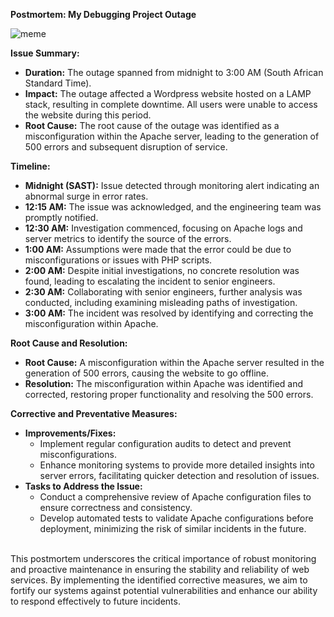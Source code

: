 **Postmortem: My Debugging Project Outage**

![meme](meme.jpg)


**Issue Summary:**
- **Duration:** The outage spanned from midnight to 3:00 AM (South African Standard Time).
- **Impact:** The outage affected a Wordpress website hosted on a LAMP stack, resulting in complete downtime. All users were unable to access the website during this period.
- **Root Cause:** The root cause of the outage was identified as a misconfiguration within the Apache server, leading to the generation of 500 errors and subsequent disruption of service.

**Timeline:**
- **Midnight (SAST):** Issue detected through monitoring alert indicating an abnormal surge in error rates.
- **12:15 AM:** The issue was acknowledged, and the engineering team was promptly notified.
- **12:30 AM:** Investigation commenced, focusing on Apache logs and server metrics to identify the source of the errors.
- **1:00 AM:** Assumptions were made that the error could be due to misconfigurations or issues with PHP scripts.
- **2:00 AM:** Despite initial investigations, no concrete resolution was found, leading to escalating the incident to senior engineers.
- **2:30 AM:** Collaborating with senior engineers, further analysis was conducted, including examining misleading paths of investigation.
- **3:00 AM:** The incident was resolved by identifying and correcting the misconfiguration within Apache.

**Root Cause and Resolution:**
- **Root Cause:** A misconfiguration within the Apache server resulted in the generation of 500 errors, causing the website to go offline.
- **Resolution:** The misconfiguration within Apache was identified and corrected, restoring proper functionality and resolving the 500 errors.

**Corrective and Preventative Measures:**
- **Improvements/Fixes:**
  - Implement regular configuration audits to detect and prevent misconfigurations.
  - Enhance monitoring systems to provide more detailed insights into server errors, facilitating quicker detection and resolution of issues.
- **Tasks to Address the Issue:**
  - Conduct a comprehensive review of Apache configuration files to ensure correctness and consistency.
  - Develop automated tests to validate Apache configurations before deployment, minimizing the risk of similar incidents in the future.
<br>
This postmortem underscores the critical importance of robust monitoring and proactive maintenance in ensuring the stability and reliability of web services. By implementing the identified corrective measures, we aim to fortify our systems against potential vulnerabilities and enhance our ability to respond effectively to future incidents.